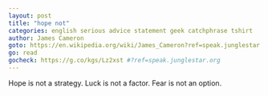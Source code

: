 ```yaml
---
layout: post
title: "hope not"
categories: english serious advice statement geek catchphrase tshirt
author: James Cameron
goto: https://en.wikipedia.org/wiki/James_Cameron?ref=speak.junglestar.org
go: read
gocheck: https://g.co/kgs/Lz2xst #?ref=speak.junglestar.org
---
```

Hope is not a strategy. Luck is not a factor. Fear is not an option.
